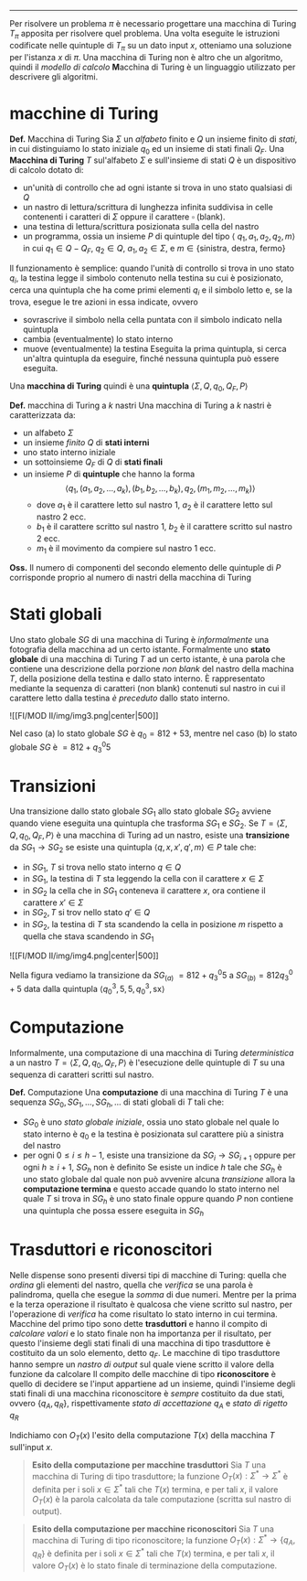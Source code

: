 *******
Per risolvere un problema $\pi$ è necessario progettare una macchina di Turing $T_{\pi}$ apposita per risolvere quel problema. Una volta eseguite le istruzioni codificate nelle quintuple di $T_{\pi}$ su un dato input $x$, otteniamo una soluzione per l'istanza $x$ di $\pi$.
Una macchina di Turing non è altro che un algoritmo, quindi il *modello di calcolo* **M**acchina di Turing è un linguaggio utilizzato per descrivere gli algoritmi. 

# macchine di Turing
**Def.** Macchina di Turing
Sia $\Sigma$ un *alfabeto* finito e $Q$ un insieme finito di *stati*, in cui distinguiamo lo stato iniziale $q_{0}$ ed un insieme di stati finali $Q_{F}$. Una **Macchina di Turing** $T$ sul'alfabeto $\Sigma$ e sull'insieme di stati $Q$ è un dispositivo di calcolo dotato di: 
- un'unità di controllo che ad ogni istante si trova in uno stato qualsiasi di $Q$
- un nastro di lettura/scrittura di lunghezza infinita suddivisa in celle contenenti i caratteri di $\Sigma$ oppure il carattere $\square$ (blank). 
- una testina di lettura/scrittura posizionata sulla cella del nastro
- un programma, ossia un insieme $P$ di quintuple del tipo $\langle\:q_{1},a_{1},a_{2},q_{2},m\rangle$ in cui $q_{1} \in Q-Q_{F}$, $q_{2}\in Q$, $a_{1},a_{2}\in \Sigma$, e $m\in\{\text{sinistra, destra, fermo}\}$ 

Il funzionamento è semplice: quando l'unità di controllo si trova in uno stato $q_{i}$, la testina legge il simbolo contenuto nella testina su cui è posizionato, cerca una quintupla che ha come primi elementi $q_i$ e il simbolo letto e, se la trova, esegue le tre azioni in essa indicate, ovvero
- sovrascrive il simbolo nella cella puntata con il simbolo indicato nella quintupla
- cambia (eventualmente) lo stato interno
- muove (eventualmente) la testina
Eseguita la prima quintupla, si cerca un'altra quintupla da eseguire, finché nessuna quintupla può essere eseguita.

Una **macchina di Turing** quindi è una **quintupla** $\langle \Sigma,Q, q_{0},Q_{F},P \rangle$ 

**Def.** macchina di Turing a $k$ nastri
Una macchina di Turing a $k$ nastri è caratterizzata da:
- un alfabeto $\Sigma$ 
- un insieme *finito* $Q$ di **stati interni**
- uno stato interno iniziale
- un sottoinsieme $Q_{F}$ di $Q$ di **stati finali**
- un insieme $P$ di **quintuple** che hanno la forma $$\langle q_{1},(a_{1},a_{2},\dots,a_k),(b_{1},b_{2},\dots,b_k),q_{2},(m_{1},m_{2},\dots,m_k)\rangle$$
	- dove $a_{1}$ è il carattere letto sul nastro 1, $a_{2}$ è il carattere letto sul nastro 2 ecc.
	- $b_{1}$ è il carattere scritto sul nastro 1, $b_{2}$ è il carattere scritto sul nastro 2 ecc.
	- $m_{1}$ è il movimento da compiere sul nastro 1 ecc.

**Oss.**
Il numero di componenti del secondo elemento delle quintuple di $P$ corrisponde proprio al numero di nastri della macchina di Turing
# Stati globali
Uno stato globale $SG$ di una macchina di Turing è *informalmente* una fotografia della macchina ad un certo istante. 
Formalmente uno **stato globale** di una macchina di Turing $T$ ad un certo istante, è una parola che contiene una descrizione della porzione *non blank* del nastro della machina $T$, della posizione della testina e dallo stato interno. È rappresentato mediante la sequenza di caratteri (non blank) contenuti sul nastro in cui il carattere letto dalla testina *è preceduto* dallo stato interno.

![[FI/MOD II/img/img3.png|center|500]]

Nel caso (a) lo stato globale $SG$ è $q_{0}=812+53$, mentre nel caso (b) lo stato globale $SG$ è $=812+q_{3}^{0}5$ 

# Transizioni
Una transizione dallo stato globale $SG_{1}$ allo stato globale $SG_{2}$ avviene quando viene eseguita una quintupla che trasforma $SG_{1}$ e $SG_{2}$. 
Se $T = \langle \Sigma,Q, q_{0},Q_{F},P \rangle$  è una macchina di Turing ad un nastro, esiste una **transizione** da $SG_{1}\to SG_{2}$ se esiste una quintupla $\langle q,x,x',q',m\rangle\in P$ tale che: 
- in $SG_{1},\:T$ si trova nello stato interno $q\in Q$ 
- in $SG_{1}$, la testina di $T$ sta leggendo la cella con il carattere $x\in \Sigma$
- in $SG_{2}$ la cella che in $SG_{1}$ conteneva il carattere $x$, ora contiene il carattere $x'\in \Sigma$
- in $SG_{2}, T$ si trov nello stato $q'\in Q$
- in $SG_{2},$ la testina di $T$ sta scandendo la cella in posizione $m$ rispetto a quella che stava scandendo in $SG_{1}$ 

![[FI/MOD II/img/img4.png|center|500]]

Nella figura vediamo la transizione da $SG_{(a)}\:=812+q_{3}^{0}5$ a $SG_{(b)}=812q_{3}^{0}+5$ data dalla quintupla $\langle q_{0}^{3},5,5,q_{0}^{3},\text{sx}\rangle$ 

# Computazione
Informalmente, una computazione di una macchina di Turing *deterministica* a un nastro $T = \langle \Sigma,Q, q_{0},Q_{F},P \rangle$ è l'esecuzione delle quintuple di $T$ su una sequenza di caratteri scritti sul nastro.

**Def.** Computazione
Una **computazione** di una macchina di Turing $T$ è una sequenza $SG_{0},SG_{1},\dots,SG_{h},\dots$ di stati globali di $T$ tali che: 
- $SG_0$ è uno *stato globale iniziale*, ossia uno stato globale nel quale lo stato interno è $q_{0}$ e la testina è posizionata sul carattere più a sinistra del nastro
- per ogni $0\le i\le h-1$, esiste una transizione da $SG_{i}\to SG_{i+1}$ oppure per ogni $h\ge i+1$, $SG_{h}$ non è definito
Se esiste un indice $h$ tale che $SG_{h}$ è uno stato globale dal quale non può avvenire alcuna *transizione* allora la **computazione termina** e questo accade quando lo stato interno nel quale $T$ si trova in $SG_{h}$ è uno stato finale oppure quando $P$ non contiene una quintupla che possa essere eseguita in $SG_{h}$ 

# Trasduttori e riconoscitori
Nelle dispense sono presenti diversi tipi di macchine di Turing: quella che *ordina* gli elementi del nastro, quella che *verifica* se una parola è palindroma, quella che esegue la *somma* di due numeri. Mentre per la prima e la terza operazione il risultato è qualcosa che viene scritto sul nastro, per l'operazione di *verifica* ha come risultato lo stato interno in cui termina.
Macchine del primo tipo sono dette **trasduttori** e hanno il compito di *calcolare valori* e lo stato finale non ha importanza per il risultato, per questo l'insieme degli stati finali di una macchina di tipo trasduttore è costituito da un solo elemento, detto $q_{F}$. Le macchine di tipo trasduttore hanno sempre un *nastro di output* sul quale viene scritto il valore della funzione da calcolare
Il compito delle macchine di tipo **riconoscitore** è quello di decidere se l'input appartiene ad un insieme, quindi l'insieme degli stati finali di una macchina riconoscitore è *sempre* costituito da due stati, ovvero $\{q_{A},q_{R}\}$, rispettivamente *stato di accettazione $q_{A}$* e *stato di rigetto $q_{R}$* 

Indichiamo con $O_{T}(x)$ l'esito della computazione $T(x)$ della macchina $T$ sull'input $x$. 
>**Esito della computazione per macchine trasduttori**
>Sia $T$ una macchina di Turing di tipo trasduttore; la funzione $O_{T}(x):\Sigma^{*}\to \Sigma^{*}$ è definita per i soli $x\in \Sigma^{*}$ tali che $T(x)$ termina, e per tali $x$, il valore $O_{T}(x)$ è la parola calcolata da tale computazione (scritta sul nastro di output). 

>**Esito della computazione per macchine riconoscitori**
>Sia $T$ una macchina di Turing di tipo riconoscitore; la funzione $O_{T}(x):\Sigma^{*}\to\{q_A,q_R\}$ è definita per i soli $x\in \Sigma^{*}$ tali che $T(x)$ termina, e per tali $x$, il valore $O_{T}(x)$ è lo stato finale di terminazione della computazione. 

